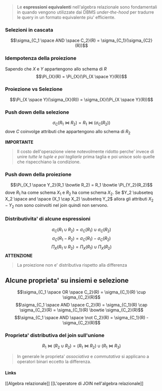 >Le **espressioni equivalenti** nell'algebra relazionale sono fondamentali in quando vengono utilizzate dai DBMS *under-the-hood* per tradurre le query in un formato equivalente piu' efficiente.

### Selezioni in cascata
$$\sigma_{C_1 \space AND \space C_2}(R) = \sigma_{C_1}(\sigma_{C2}(R))$$
### Idempotenza della proiezione
Sapendo che $X$ e $Y$ appartengono allo schema di $R$ 
$$\Pi_{X}(R) = \Pi_{X}(\Pi_{X \space Y}(R))$$
### Proiezione vs Selezione
$$\Pi_{X \space Y}(\sigma_{X}(R)) = \sigma_{X}(\Pi_{X \space Y}(R))$$
### Push down della selezione
$$\sigma_{C} (R_1 \bowtie R_2) = R_1 \bowtie (\sigma_{C} (R_2))$$
dove $C$ coinvolge attributi che appartengono allo schema di $R_2$

**IMPORTANTE**
>Il costo dell'operazione viene notevolmente ridotto perche' invece di unire *tutte le tuple e poi tagliarle* prima taglia e poi unisce solo quelle che rispecchiano la condizione.

### Push down della proiezione
$$\Pi_{X_1 \space Y_2}(R_1 \bowtie R_2) = R_1 \bowtie \Pi_{Y_2}(R_2)$$
dove $R_1$ ha come schema $X_1$ e $R_2$ ha come schema $X_2$. 
Se $Y_2 \subseteq X_2  \space and \space (X_1 \cap X_2) \subseteq Y_2$ allora gli attributi $X_2 - Y_2$ non sono coinvolti nel join quindi non servono.

### Distributivita' di alcune espressioni
$$\sigma_{C}(R_1 \cup R_2) = \sigma_{C}(R_1) \cup \sigma_{C}(R_2)$$
$$\sigma_{C}(R_1 - R_2) = \sigma_{C}(R_1) - \sigma_{C}(R_2)$$
$$\Pi_{X}(R_1 \cup R_2) = \Pi_{X}(R_1) \cup \Pi_{X}(R_2)$$
**ATTENZIONE**
>La proiezione non e' distributiva rispetto alla differenza

## Alcune proprieta' su insiemi e selezione
$$\sigma_{C_1 \space OR \space C_2}(R) = \sigma_{C_1}(R) \cup \sigma_{C_2}(R)$$
$$\sigma_{C_1 \space AND \space C_2}(R) = \sigma_{C_1}(R) \cap \sigma_{C_2}(R) = \sigma_{C_1}(R) \bowtie \sigma_{C_2}(R)$$
$$\sigma_{C_1 \space AND \space \not C_2}(R) = \sigma_{C_1}(R) - \sigma_{C_2}(R)$$
### Proprieta' distributiva del join sull'unione
$$R_1 \bowtie (R_2 \cup R_2) = (R_1 \bowtie R_2) \cup (R_1 \bowtie R_3)$$
>In generale le proprieta' *associativa* e *commutativa* si applicano a operatori binari eccetto la differenza.

#### Links
[[Algebra relazionale]]
[[L'operatore di JOIN nell'algebra relazionale]]